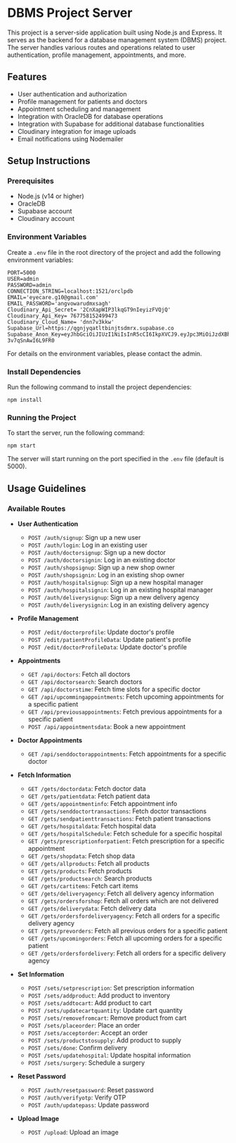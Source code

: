 # DBMS Project Server

This project is a server-side application built using Node.js and Express. It serves as the backend for a database management system (DBMS) project. The server handles various routes and operations related to user authentication, profile management, appointments, and more.

## Features

- User authentication and authorization
- Profile management for patients and doctors
- Appointment scheduling and management
- Integration with OracleDB for database operations
- Integration with Supabase for additional database functionalities
- Cloudinary integration for image uploads
- Email notifications using Nodemailer

## Setup Instructions

### Prerequisites

- Node.js (v14 or higher)
- OracleDB
- Supabase account
- Cloudinary account

### Environment Variables

Create a `.env` file in the root directory of the project and add the following environment variables:

```
PORT=5000
USER=admin
PASSWORD=admin
CONNECTION_STRING=localhost:1521/orclpdb
EMAIL='eyecare.g10@gmail.com'
EMAIL_PASSWORD='angvowarudmxsagh'
Cloudinary_Api_Secret= '2CnXapWIP3lkqGT9nIeyizFVQjQ'
Cloudinary_Api_Key= 767758152499473
Cloudinary_Cloud_Name= 'dnn7v3kkw'
Supabase_Url=https://qgnjyqatltbinjtsdmrx.supabase.co
Supabase_Anon_Key=eyJhbGciOiJIUzI1NiIsInR5cCI6IkpXVCJ9.eyJpc3MiOiJzdXBhYmFzZSIsInJlZiI6InFnbmp5cWF0bHRiaW5qdHNkbXJ4Iiwicm9sZSI6ImFub24iLCJpYXQiOjE3MzQ2OTQ0OTQsImV4cCI6MjA1MDI3MDQ5NH0.KccU8IVYH18_qaoiuRVHVqddeVJ-3v7qSnAwI6L9FR0
```

For details on the environment variables, please contact the admin.

### Install Dependencies

Run the following command to install the project dependencies:

```
npm install
```

### Running the Project

To start the server, run the following command:

```
npm start
```

The server will start running on the port specified in the `.env` file (default is 5000).

## Usage Guidelines

### Available Routes

- **User Authentication**
  - `POST /auth/signup`: Sign up a new user
  - `POST /auth/login`: Log in an existing user
  - `POST /auth/doctorsignup`: Sign up a new doctor
  - `POST /auth/doctorsignin`: Log in an existing doctor
  - `POST /auth/shopsignup`: Sign up a new shop owner
  - `POST /auth/shopsignin`: Log in an existing shop owner
  - `POST /auth/hospitalsignup`: Sign up a new hospital manager
  - `POST /auth/hospitalsignin`: Log in an existing hospital manager
  - `POST /auth/deliverysignup`: Sign up a new delivery agency
  - `POST /auth/deliverysignin`: Log in an existing delivery agency

- **Profile Management**
  - `POST /edit/doctorprofile`: Update doctor's profile
  - `POST /edit/patientProfileData`: Update patient's profile
  - `POST /edit/doctorProfileData`: Update doctor's profile

- **Appointments**
  - `GET /api/doctors`: Fetch all doctors
  - `GET /api/doctorsearch`: Search doctors
  - `GET /api/doctorstime`: Fetch time slots for a specific doctor
  - `GET /api/upcommingappointments`: Fetch upcoming appointments for a specific patient
  - `GET /api/previousappointments`: Fetch previous appointments for a specific patient
  - `POST /api/appointmentsdata`: Book a new appointment

- **Doctor Appointments**
  - `GET /api/senddoctorappointments`: Fetch appointments for a specific doctor

- **Fetch Information**
  - `GET /gets/doctordata`: Fetch doctor data
  - `GET /gets/patientdata`: Fetch patient data
  - `GET /gets/appointmentinfo`: Fetch appointment info
  - `GET /gets/senddoctortransactions`: Fetch doctor transactions
  - `GET /gets/sendpatienttransactions`: Fetch patient transactions
  - `GET /gets/hospitaldata`: Fetch hospital data
  - `GET /gets/hospitalSchedule`: Fetch schedule for a specific hospital
  - `GET /gets/prescriptionforpatient`: Fetch prescription for a specific appointment
  - `GET /gets/shopdata`: Fetch shop data
  - `GET /gets/allproducts`: Fetch all products
  - `GET /gets/products`: Fetch products
  - `GET /gets/productsearch`: Search products
  - `GET /gets/cartitems`: Fetch cart items
  - `GET /gets/deliveryagency`: Fetch all delivery agency information
  - `GET /gets/ordersforshop`: Fetch all orders which are not delivered
  - `GET /gets/deliverydata`: Fetch delivery data
  - `GET /gets/ordersfordeliveryagency`: Fetch all orders for a specific delivery agency
  - `GET /gets/prevorders`: Fetch all previous orders for a specific patient
  - `GET /gets/upcomingorders`: Fetch all upcoming orders for a specific patient
  - `GET /gets/ordersfordelivery`: Fetch all orders for a specific delivery agency

- **Set Information**
  - `POST /sets/setprescription`: Set prescription information
  - `POST /sets/addproduct`: Add product to inventory
  - `POST /sets/addtocart`: Add product to cart
  - `POST /sets/updatecartquantity`: Update cart quantity
  - `POST /sets/removefromcart`: Remove product from cart
  - `POST /sets/placeorder`: Place an order
  - `POST /sets/acceptorder`: Accept an order
  - `POST /sets/productstosupply`: Add product to supply
  - `POST /sets/done`: Confirm delivery
  - `POST /sets/updatehospital`: Update hospital information
  - `POST /sets/surgery`: Schedule a surgery

- **Reset Password**
  - `POST /auth/resetpassword`: Reset password
  - `POST /auth/verifyotp`: Verify OTP
  - `POST /auth/updatepass`: Update password

- **Upload Image**
  - `POST /upload`: Upload an image

